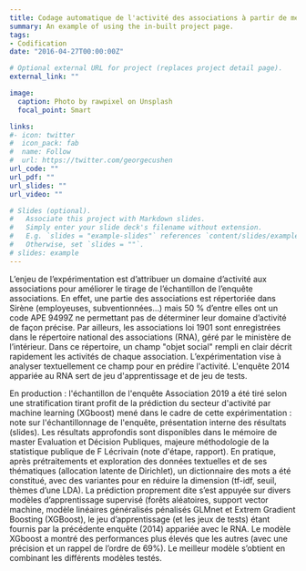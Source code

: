 ```yaml
---
title: Codage automatique de l'activité des associations à partir de méthodes de machine learning
summary: An example of using the in-built project page.
tags:
- Codification
date: "2016-04-27T00:00:00Z"

# Optional external URL for project (replaces project detail page).
external_link: ""

image:
  caption: Photo by rawpixel on Unsplash
  focal_point: Smart

links:
#- icon: twitter
#  icon_pack: fab
#  name: Follow
#  url: https://twitter.com/georgecushen
url_code: ""
url_pdf: ""
url_slides: ""
url_video: ""

# Slides (optional).
#   Associate this project with Markdown slides.
#   Simply enter your slide deck's filename without extension.
#   E.g. `slides = "example-slides"` references `content/slides/example-slides.md`.
#   Otherwise, set `slides = ""`.
# slides: example
---
```


L’enjeu de l’expérimentation est d’attribuer un domaine d’activité aux associations pour améliorer le tirage de l’échantillon de l’enquête associations. En effet, une partie des associations est répertoriée dans Sirène (employeuses, subventionnées…) mais 50 % d’entre elles ont un code APE 9499Z ne permettant pas de déterminer leur domaine d’activité de façon précise. Par ailleurs, les associations loi 1901 sont enregistrées dans le répertoire national des associations (RNA), géré par le ministère de l’intérieur. Dans ce répertoire, un champ "objet social" rempli en clair décrit rapidement les activités de chaque association. L’expérimentation vise à analyser textuellement ce champ pour en prédire l'activité. L'enquête 2014 appariée au RNA sert de jeu d'apprentissage et de jeu de tests. 

En production : l'échantillon de l'enquête Association 2019 a été tiré selon une stratification tirant profit de la prédiction du secteur d'activité par machine learning (XGboost) mené dans le cadre de cette expérimentation : note sur l'échantillonnage de l'enquête, présentation interne des résultats (slides). Les résultats approfondis sont disponibles dans le mémoire de master Evaluation et Décision Publiques, majeure méthodologie de la statistique publique de F Lécrivain (note d'étape, rapport). En pratique, après prétraitements et exploration des données textuelles et de ses thématiques (allocation latente de Dirichlet), un dictionnaire des mots a été constitué, avec des variantes pour en réduire la dimension (tf-idf, seuil, thèmes d’une LDA). La prédiction proprement dite s’est appuyée sur divers modèles d’apprentissage supervisé (forêts aléatoires, support vector machine, modèle linéaires généralisés pénalisés GLMnet et Extrem Gradient Boosting (XGBoost), le jeu d’apprentissage (et les jeux de tests) étant fournis par la précédente enquête (2014) appariée avec le RNA. Le modèle XGboost a montré des performances plus élevés que les autres (avec une précision et un rappel de l’ordre de 69%). Le meilleur modèle s’obtient en combinant les différents modèles testés.
